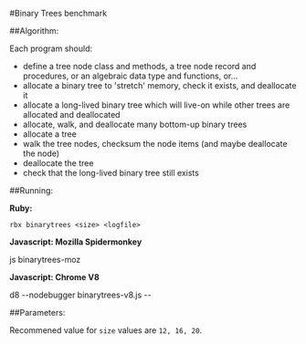 #Binary Trees benchmark

##Algorithm:

Each program should: 

* define a tree node class and methods, a tree node record and procedures, or an algebraic data type and functions, or…
* allocate a binary tree to 'stretch' memory, check it exists, and deallocate it
* allocate a long-lived binary tree which will live-on while other trees are allocated and deallocated
* allocate, walk, and deallocate many bottom-up binary trees
* allocate a tree
* walk the tree nodes, checksum the node items (and maybe deallocate the node)
* deallocate the tree
* check that the long-lived binary tree still exists

##Running:

**Ruby:**

    rbx binarytrees <size> <logfile>

**Javascript: Mozilla Spidermonkey**

   js binarytrees-moz <size> 

**Javascript: Chrome V8**

   d8 --nodebugger binarytrees-v8.js -- <size>

##Parameters:

Recommened value for `size` values are `12, 16, 20`.  


